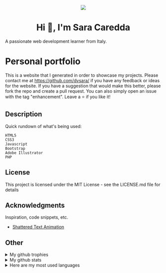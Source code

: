 <p align="center">
<img src="https://user-images.githubusercontent.com/38380539/153727015-b80cf84a-d6d9-4769-b05f-ee11a9ee1869.jpg" >
    </p>
<h1 align="center">Hi 👋, I'm Sara Caredda</h1>
A passionate web development learner from Italy.

# Personal portfolio
This is a website that I generated in order to showcase my projects. Please contact me at https://github.com/dvsara/ if you have any feedback or ideas for the website. If you have a suggestion that would make this better, please fork the repo and create a pull request. You can also simply open an issue with the tag "enhancement". Leave a ⭐  if you like it!

## Description

Quick rundown of what's being used:

    HTML5
    CSS3
    Javascript
    Bootstrap
    Adobe Illustrator 
    PHP

## License

This project is licensed under the MIT License - see the LICENSE.md file for details

## Acknowledgments

Inspiration, code snippets, etc.
* [Shattered Text Animation](https://gist.github.com/CodeMyUI/3426b52993deb34f5616) 

## Other

<details>
 <summary> My github trophies</summary>

<p align="center"> <a href="https://github.com/ryo-ma/github-profile-trophy"><img src="https://github-profile-trophy.vercel.app/?username=dvsara" alt="dvsara" /></a> </p>
    </details>
<details>
    <summary>My github stats</summary>

 <p align="center"><img align="center" src="https://github-readme-streak-stats.herokuapp.com/?user=dvsara&" alt="dvsara" /></p>
</details>
<details>
    <summary> Here are my most used languages</summary>

 <p align="center"><img align="center" src="https://github-readme-stats.vercel.app/api/top-langs?username=dvsara&show_icons=true&locale=en&layout=compact" alt="dvsara" /></p>
</details>

